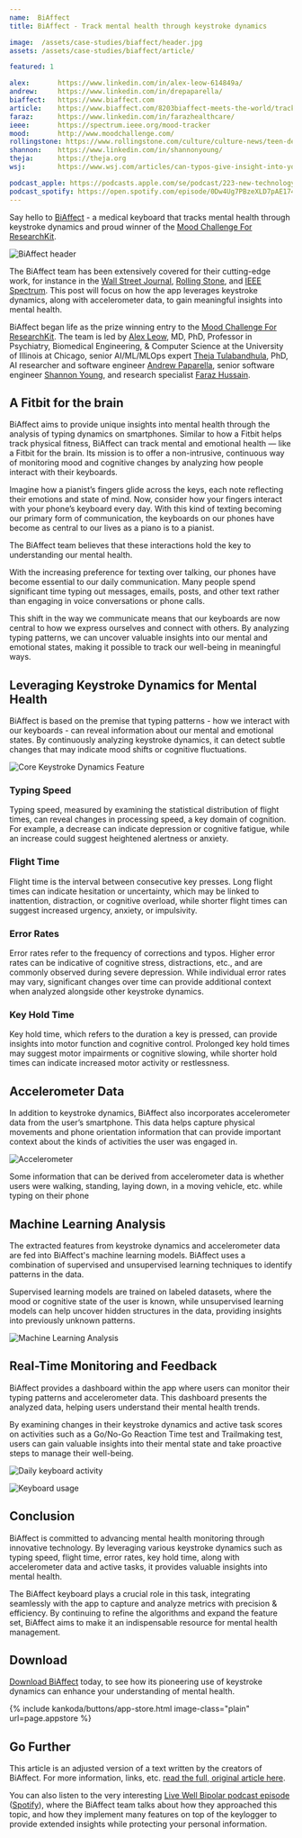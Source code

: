 ```yaml
---
name:  BiAffect
title: BiAffect - Track mental health through keystroke dynamics

image:  /assets/case-studies/biaffect/header.jpg
assets: /assets/case-studies/biaffect/article/

featured: 1

alex:       https://www.linkedin.com/in/alex-leow-614849a/ 
andrew:     https://www.linkedin.com/in/drepaparella/
biaffect:   https://www.biaffect.com
article:    https://www.biaffect.com/8203biaffect-meets-the-world/tracking-mental-health-through-keystroke-dynamics-with-biaffect
faraz:      https://www.linkedin.com/in/farazhealthcare/
ieee:       https://spectrum.ieee.org/mood-tracker
mood:       http://www.moodchallenge.com/
rollingstone: https://www.rollingstone.com/culture/culture-news/teen-depression-smartphone-app-776227/
shannon:    https://www.linkedin.com/in/shannonyoung/
theja:      https://theja.org
wsj:        https://www.wsj.com/articles/can-typos-give-insight-into-your-mental-health-1539270001

podcast_apple: https://podcasts.apple.com/se/podcast/223-new-technology-transforming-bipolar-care/id1497723824?i=1000674751237&l=en-GB
podcast_spotify: https://open.spotify.com/episode/0Dw4Ug7PBzeXLD7pAE174x?si=aa6af63493c74146&nd=1&dlsi=383cb82c81b4431a
---
```


Say hello to [BiAffect]({{page.biaffect}}) - a medical keyboard that tracks mental health through keystroke dynamics and proud winner of the [Mood Challenge For ResearchKit]({{page.mood}}).

![BiAffect header]({{page.image}})

The BiAffect team has been extensively covered for their cutting-edge work, for instance in the [Wall Street Journal]({{page.wsj}}), [Rolling Stone]({{page.rollingstone}}), and [IEEE Spectrum]({{page.ieee}}). This post will focus on how the app leverages keystroke dynamics, along with accelerometer data, to gain meaningful insights into mental health.

BiAffect began life as the prize winning entry to the [Mood Challenge For ResearchKit]({{page.mood}}). The team is led by [Alex Leow]({{page.alex}}), MD, PhD, Professor in
Psychiatry, Biomedical Engineering, & Computer Science at the University of Illinois at Chicago, senior AI/ML/MLOps expert [Theja Tulabandhula]({{page.theja}}), PhD, AI researcher and software engineer [Andrew Paparella]({{page.andrew}}), senior software
engineer [Shannon Young]({{page.shannon}}), and research specialist [Faraz Hussain]({{page.faraz}}). 


## A Fitbit for the brain

BiAffect aims to provide unique insights into mental health through the analysis of typing dynamics on smartphones. Similar to how a Fitbit helps track physical fitness, BiAffect can track mental and emotional health — like a Fitbit for the brain. Its mission is to offer a non-intrusive, continuous way of monitoring mood and cognitive changes by analyzing how people interact with their keyboards.

Imagine how a pianist’s fingers glide across the keys, each note reflecting their emotions and state of mind. Now, consider how your fingers interact with your phone’s keyboard every day. With this kind of texting becoming our primary form of communication, the keyboards on our phones have become as central to our lives as a piano is to a pianist. 

The BiAffect team believes that these interactions hold the key to understanding our mental health.

With the increasing preference for texting over talking, our phones have become essential to our daily communication. Many people spend significant time typing out messages, emails, posts, and other text rather than engaging in voice conversations or phone calls.

This shift in the way we communicate means that our keyboards are now central to how we express ourselves and connect with others. By analyzing typing patterns, we can uncover valuable insights into our mental and emotional states, making it possible to track our well-being in meaningful ways.


## Leveraging Keystroke Dynamics for Mental Health

BiAffect is based on the premise that typing patterns - how we interact with our keyboards - can reveal information about our mental and emotional states. By continuously analyzing keystroke dynamics, it can detect subtle changes that may indicate mood shifts or cognitive fluctuations.

![Core Keystroke Dynamics Feature]({{page.assets}}dynamics.jpg)


### Typing Speed

Typing speed, measured by examining the statistical distribution of flight times, can reveal changes in processing speed, a key domain of cognition. For example, a decrease can indicate depression or cognitive fatigue, while an increase could suggest heightened alertness or anxiety.


### Flight Time

Flight time is the interval between consecutive key presses. Long flight times can indicate hesitation or uncertainty, which may be linked to inattention, distraction, or cognitive overload, while shorter flight times can suggest increased urgency, anxiety, or impulsivity.

### Error Rates

Error rates refer to the frequency of corrections and typos. Higher error rates can be indicative of cognitive stress, distractions, etc., and are commonly observed during severe depression. While individual error rates may vary, significant changes over time can provide additional context when analyzed alongside other keystroke dynamics.

### Key Hold Time

Key hold time, which refers to the duration a key is pressed, can provide insights into motor function and cognitive control. Prolonged key hold times may suggest motor impairments or cognitive slowing, while shorter hold times can indicate increased motor activity or restlessness.


## Accelerometer Data

In addition to keystroke dynamics, BiAffect also incorporates accelerometer data from the user’s smartphone. This data helps capture physical movements and phone orientation information that can provide important context about the kinds of activities the user was engaged in.

![Accelerometer]({{page.assets}}accelerometer.jpg)

Some information that can be derived from accelerometer data is whether users were walking, standing, laying down, in a moving vehicle, etc. while typing on their phone


## Machine Learning Analysis

The extracted features from keystroke dynamics and accelerometer data are fed into BiAffect's machine learning models. BiAffect uses a combination of supervised and unsupervised learning techniques to identify patterns in the data.

Supervised learning models are trained on labeled datasets, where the mood or cognitive state of the user is known, while unsupervised learning models can help uncover hidden structures in the data, providing insights into previously unknown patterns.

![Machine Learning Analysis]({{page.assets}}machine-learning.jpg)


## Real-Time Monitoring and Feedback

BiAffect provides a dashboard within the app where users can monitor their typing patterns and accelerometer data. This dashboard presents the analyzed data, helping users understand their mental health trends. 

By examining changes in their keystroke dynamics and active task scores on activities such as a Go/No-Go Reaction Time test and Trailmaking test, users can gain valuable insights into their mental state and take proactive steps to manage their well-being.

![Daily keyboard activity]({{page.assets}}daily-keyboard-activity.jpg)

![Keyboard usage]({{page.assets}}keyboard-usage.jpg)


## Conclusion

BiAffect is committed to advancing mental health monitoring through innovative technology. By leveraging various keystroke dynamics such as typing speed, flight time, error rates, key hold time, along with accelerometer data and active tasks, it provides valuable insights into mental health. 

The BiAffect keyboard plays a crucial role in this task, integrating seamlessly with the app to capture and analyze metrics with precision & efficiency. By continuing to refine the algorithms and expand the feature set, BiAffect aims to make it an indispensable resource for mental health management.


## Download

[Download BiAffect]({{page.biaffect}}) today, to see how its pioneering use of keystroke dynamics can enhance your understanding of mental health.

{% include kankoda/buttons/app-store.html image-class="plain" url=page.appstore %}


## Go Further

This article is an adjusted version of a text written by the creators of BiAffect. For more information, links, etc. [read the full, original article here]({{page.article}}).

You can also listen to the very interesting [Live Well Bipolar podcast episode]({{page.podcast_apple}}) ([Spotify]({{page.podcast_spotify}})), where the BiAffect team talks about how they approached this topic, and how they implement many features on top of the keylogger to provide extended insights while protecting your personal information.